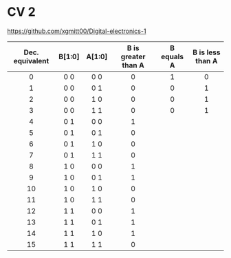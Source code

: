 # CV 2

https://github.com/xgmitt00/Digital-electronics-1

| **Dec. equivalent** | **B[1:0]** | **A[1:0]** | **B is greater than A** | **B equals A** | **B is less than A** |
| :-: | :-: | :-: | :-: | :-: | :-: |
| 0 | 0 0 | 0 0 | 0 | 1 | 0 |
| 1 | 0 0 | 0 1 | 0 | 0 | 1 |
| 2 | 0 0 | 1 0 | 0 | 0 | 1 |
| 3 | 0 0 | 1 1 | 0 | 0 | 1 |
| 4 | 0 1 | 0 0 | 1 |  |  |
| 5 | 0 1 | 0 1 | 0 |  |  |
| 6 | 0 1 | 1 0 | 0 |  |  |
| 7 | 0 1 | 1 1 | 0 |  |  |
| 8 | 1 0 | 0 0 | 1 |  |  |
| 9 | 1 0 | 0 1 | 1 |  |  |
| 10 | 1 0 | 1 0 | 0 |  |  |
| 11 | 1 0 | 1 1 | 0 |  |  |
| 12 | 1 1 | 0 0 | 1 |  |  |
| 13 | 1 1 | 0 1 | 1 |  |  |
| 14 | 1 1 | 1 0 | 1 |  |  |
| 15 | 1 1 | 1 1 | 0 |  |  |
